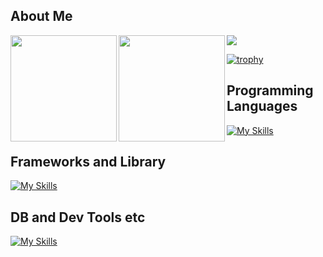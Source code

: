 ## About Me
<a href="https://github.com/Anzai1026">
  <img align="left" height="170px" src="https://github-readme-stats.vercel.app/api?username=Anzai1026&count_private=true&show_icons=true&theme=dark" />
</a>
<a href="https://github.com/Anzai1026">
  <img align="left" height="170px" src="https://github-readme-stats.vercel.app/api/top-langs/?username=Anzai1026&layout=compact&theme=dark" />
</a>


![](https://github-profile-summary-cards.vercel.app/api/cards/profile-details?username=Anzai1026&theme=vue)

[![trophy](https://github-profile-trophy.vercel.app/?username=Anzai1026&theme=★★★&column=7)](https://github.com/ryo-ma/github-profile-trophy)

## Programming Languages
[![My Skills](https://skillicons.dev/icons?i=html,css,python,dart)](https://skillicons.dev)

## Frameworks and Library
[![My Skills](https://skillicons.dev/icons?i=django,flask,flutter)](https://skillicons.dev)

## DB and Dev Tools etc
[![My Skills](https://skillicons.dev/icons?i=git,github,sqlite,firebase,vscode,figma)](https://skillicons.dev)

